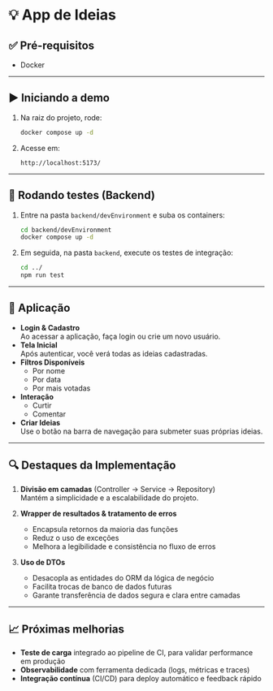 # 💡 App de Ideias

## ✅ Pré-requisitos
- Docker

---

## ▶️ Iniciando a demo
1. Na raiz do projeto, rode:
   ```bash
   docker compose up -d
   ```
2. Acesse em:  
   ```
   http://localhost:5173/
   ```

---

## 🧪 Rodando testes (Backend)
1. Entre na pasta `backend/devEnvironment` e suba os containers:
   ```bash
   cd backend/devEnvironment
   docker compose up -d
   ```
2. Em seguida, na pasta `backend`, execute os testes de integração:
   ```bash
   cd ../
   npm run test
   ```

---

## 🚀 Aplicação
- **Login & Cadastro**  
  Ao acessar a aplicação, faça login ou crie um novo usuário.
- **Tela Inicial**  
  Após autenticar, você verá todas as ideias cadastradas.
- **Filtros Disponíveis**  
  - Por nome  
  - Por data  
  - Por mais votadas
- **Interação**  
  - Curtir  
  - Comentar  
- **Criar Ideias**  
  Use o botão na barra de navegação para submeter suas próprias ideias.

---

## 🔍 Destaques da Implementação

1. **Divisão em camadas** (Controller → Service → Repository)  
   Mantém a simplicidade e a escalabilidade do projeto.

2. **Wrapper de resultados & tratamento de erros**  
   - Encapsula retornos da maioria das funções  
   - Reduz o uso de exceções  
   - Melhora a legibilidade e consistência no fluxo de erros

3. **Uso de DTOs**  
   - Desacopla as entidades do ORM da lógica de negócio  
   - Facilita trocas de banco de dados futuras  
   - Garante transferência de dados segura e clara entre camadas

---

## 📈 Próximas melhorias

- **Teste de carga** integrado ao pipeline de CI, para validar performance em produção  
- **Observabilidade** com ferramenta dedicada (logs, métricas e traces)  
- **Integração contínua** (CI/CD) para deploy automático e feedback rápido  